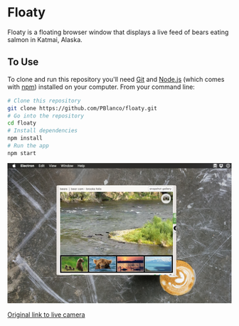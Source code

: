 # Floaty 

Floaty is a floating browser window that displays a live feed of bears eating salmon in Katmai, Alaska.

## To Use

To clone and run this repository you'll need [Git](https://git-scm.com) and [Node.js](https://nodejs.org/en/download/) (which comes with [npm](http://npmjs.com)) installed on your computer. From your command line:

```bash
# Clone this repository
git clone https://github.com/PBlanco/floaty.git 
# Go into the repository
cd floaty
# Install dependencies
npm install
# Run the app
npm start
```

![floaty example](./example.png)

[Original link to live camera](http://explore.org/live-cams/player/brown-bear-salmon-cam-brooks-falls)